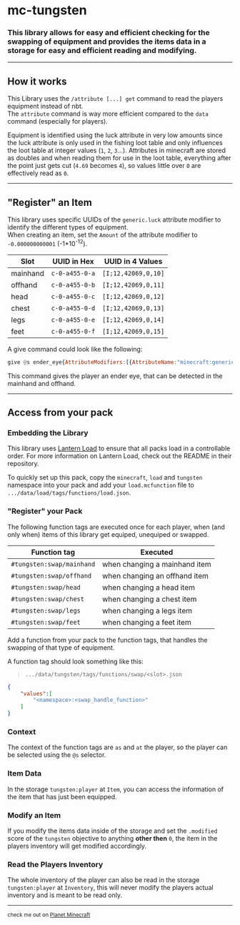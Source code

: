 
# **mc-tungsten**
### This library allows for easy and efficient checking for the swapping of equipment and provides the items data in a storage for easy and efficient reading and modifying.

---

## **How it works**
This Library uses the `/attribute [...] get` command to read the players equipment instead of nbt.<br>
The `attribute` command is way more efficient compared to the `data` command (especially for players).

Equipment is identified using the luck attribute in very low amounts since the luck attribute is only used in the fishing loot table and only influences the loot table at integer values (`1`, `2`, `3`...).
Attributes in minecraft are stored as doubles and when reading them for use in the loot table, everything after the point just gets cut (`4.69` becomes `4`), so values little over `0` are effectively read as `0`.

---

## **"Register" an Item**
This library uses specific UUIDs of the `generic.luck` attribute modifier to identify the different types of equipment.<br>
When creating an item, set the `Amount` of the attribute modifier to `-0.000000000001` (-1*10<sup>-12</sup>).

|Slot|UUID in Hex|UUID in 4 Values|
|---|---|---|
|mainhand   |`c-0-a455-0-a`|`[I;12,42069,0,10]`|
|offhand    |`c-0-a455-0-b`|`[I;12,42069,0,11]`|
|head       |`c-0-a455-0-c`|`[I;12,42069,0,12]`|
|chest      |`c-0-a455-0-d`|`[I;12,42069,0,13]`|
|legs       |`c-0-a455-0-e`|`[I;12,42069,0,14]`|
|feet       |`c-0-a455-0-f`|`[I;12,42069,0,15]`|

A give command could look like the following:
```hs
give @s ender_eye{AttributeModifiers:[{AttributeName:"minecraft:generic.luck",Name:"tungsten.mainhand",Amount:-0.000000000001,Operation:0,UUID:[I;12,42069,-0,10],Slot:"mainhand"},{AttributeName:"minecraft:generic.luck",Name:"tungsten.offhand",Amount:-0.000000000001,Operation:0,UUID:[I;12,42069,-0,11],Slot:"offhand"}]}
```
This command gives the player an ender eye, that can be detected in the mainhand and offhand.

---

## **Access from your pack**

### **Embedding the Library**

This library uses [Lantern Load](https://github.com/LanternMC/load) to ensure that all packs load in a controllable order. For more information on Lantern Load, check out the README in their repository.

To quickly set up this pack, copy the `minecraft`, `load` and `tungsten` namespace into your pack and add your `load.mcfunction` file to `.../data/load/tags/functions/load.json`.

### **"Register" your Pack**
The following function tags are executed once for each player, when (and only when) items of this library get equiped, unequiped or swapped.

|Function tag|Executed|
|---|---|
|`#tungsten:swap/mainhand`|when changing a mainhand item|
|`#tungsten:swap/offhand`|when changing an offhand item|
|`#tungsten:swap/head`|when changing a head item|
|`#tungsten:swap/chest`|when changing a chest item|
|`#tungsten:swap/legs`|when changing a legs item|
|`#tungsten:swap/feet`|when changing a feet item|

Add a function from your pack to the function tags, that handles the swapping of that type of equipment.

A function tag should look something like this:

> `.../data/tungsten/tags/functions/swap/<slot>.json`
```json
{
    "values":[
        "<namespace>:<swap_handle_function>"
    ]
}
```
### **Context**
The context of the function tags are `as` and `at` the player, so the player can be selected using the `@s` selector.

### **Item Data**
In the storage `tungsten:player` at `Item`, you can access the information of the item that has just been equipped.

### **Modify an Item**
If you modify the items data inside of the storage and set the `.modified` score of the `tungsten` objective to anything **other then** `0`, the item in the players inventory will get modified accordingly.

### **Read the Players Inventory**
The whole inventory of the player can also be read in the storage `tungsten:player` at `Inventory`, this will never modify the players actual inventory and is meant to be read only.

---
<sub>check me out on [Planet Minecraft](https://www.planetminecraft.com/member/puckisilver/)

